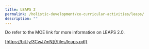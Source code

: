 ```yaml
---
title: LEAPS 2
permalink: /holistic-development/co-curricular-activities/leaps/
description: ""
---
```

Do refer to the MOE link for more information on LEAPS 2.0.

[https://bit.ly/3CwJ7mN](/files/leaps.pdf)